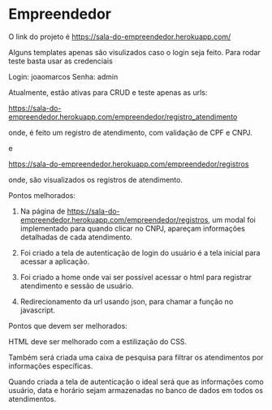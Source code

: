 # Empreendedor

O link do projeto é https://sala-do-empreendedor.herokuapp.com/

Alguns templates apenas são visulizados caso o login seja feito. Para rodar teste basta usar as credenciais

Login: joaomarcos
Senha: admin

Atualmente, estão ativas para CRUD e teste apenas as urls:

https://sala-do-empreendedor.herokuapp.com/empreendedor/registro_atendimento

onde, é feito um registro de atendimento, com validação de CPF e CNPJ.

e

https://sala-do-empreendedor.herokuapp.com/empreendedor/registros

onde, são visualizados os registros de atendimento.

Pontos melhorados:

1. Na página de https://sala-do-empreendedor.herokuapp.com/empreendedor/registros, um  modal foi implementado para quando clicar no CNPJ, apareçam informações detalhadas de cada atendimento.

2. Foi criado a tela de autenticação de login do usuário é a tela inicial para acessar a aplicação.

3. Foi criado a home onde vai ser possível acessar o html para registrar atendimento e sessão de usuário.

4. Redirecionamento da url usando json, para chamar a função no javascript.


Pontos que devem ser melhorados:

HTML deve ser melhorado com a estilização do CSS.

Também será criada uma caixa de pesquisa para filtrar os atendimentos por informações específicas.

Quando criada a tela de autenticação o ideal será que as informações como usuário, data e horário sejam armazenadas no banco de dados em todos os atendimentos.
